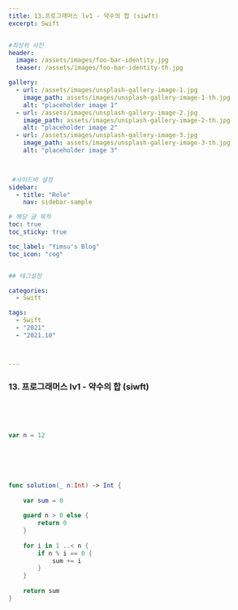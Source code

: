 ```yaml
---
title: 13.프로그래머스 lv1 - 약수의 합 (siwft)
excerpt: Swift


#최상위 사진
header:
  image: /assets/images/foo-bar-identity.jpg
  teaser: /assets/images/foo-bar-identity-th.jpg

gallery:
  - url: /assets/images/unsplash-gallery-image-1.jpg
    image_path: assets/images/unsplash-gallery-image-1-th.jpg
    alt: "placeholder image 1"
  - url: /assets/images/unsplash-gallery-image-2.jpg
    image_path: assets/images/unsplash-gallery-image-2-th.jpg
    alt: "placeholder image 2"
  - url: /assets/images/unsplash-gallery-image-3.jpg
    image_path: assets/images/unsplash-gallery-image-3-th.jpg
    alt: "placeholder image 3"
    


 #사이드바 설정 
sidebar:
  - title: "Role"
    nav: sidebar-sample

# 해당 글 목차
toc: true
toc_sticky: true

toc_label: "Yimsu's Blog"
toc_icon: "cog"


## 테그설정

categories:
  - Swift

tags:
  - Swift
  - "2021"
  - "2021.10"



---
```


### 13. 프로그래머스 lv1 - 약수의 합 (siwft)

<br/>
<br/>


```swift

var n = 12






func solution(_ n:Int) -> Int {
    
    var sum = 0
    
    guard n > 0 else {
        return 0
    }
    
    for i in 1 ..< n {
        if n % i == 0 {
            sum += i
        }
    }
    
    return sum
}









```